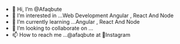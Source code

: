- 👋 Hi, I’m @Afaqbute
- 👀 I’m interested in ...Web Development Angular , React And Node
- 🌱 I’m currently learning ...Angular , React And Node
- 💞️ I’m looking to collaborate on ...
- 📫 How to reach me ...@afaqbute at 📸Instagram

<!---
Afaqbute/Afaqbute is a ✨ special ✨ repository because its `README.md` (this file) appears on your GitHub profile.
You can click the Preview link to take a look at your changes.
--->
